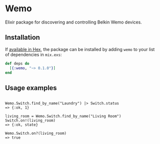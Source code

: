 # Wemo

Elixir package for discovering and controlling Belkin Wemo devices.

## Installation

If [available in Hex](https://hex.pm/docs/publish), the package can be installed
by adding `wemo` to your list of dependencies in `mix.exs`:

```elixir
def deps do
  [{:wemo, "~> 0.1.0"}]
end
```

## Usage examples

```elixir-lang

Wemo.Switch.find_by_name("Laundry") |> Switch.status
=> {:ok, 1}

living_room = Wemo.Switch.find_by_name("Living Room")
Switch.on!(living_room)
=> {:ok, state}

Wemo.Switch.on?(living_room)
=> true
```
